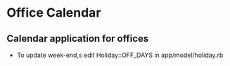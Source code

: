 Office Calendar
=========

Calendar application for offices
----------------------------------------
* To update week-end,s edit Holiday::OFF_DAYS in app/model/holiday.rb

